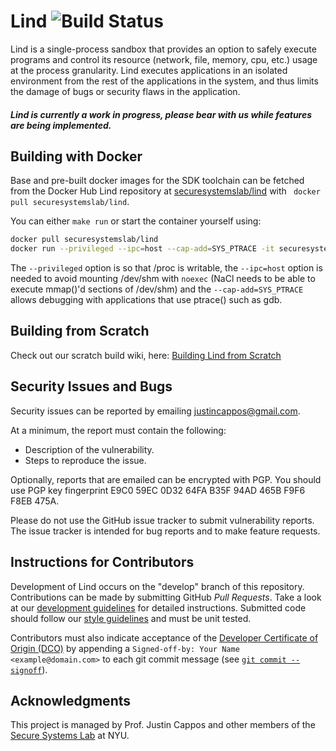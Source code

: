 # Lind ![Build Status](https://github.com/Lind-Project/lind_project/actions/workflows/container-selfhost.yml/badge.svg)

Lind is a single-process sandbox that provides an option to safely execute
programs and control its resource (network, file, memory, cpu, etc.) usage
at the process granularity. Lind executes applications in an isolated
environment from the rest of the applications in the system, and thus
limits the damage of bugs or security flaws in the application.

##### Lind is currently a work in progress, please bear with us while features are being implemented.

## Building with Docker
Base and pre-built docker images for the SDK toolchain can be fetched from
the Docker Hub Lind repository at [securesystemslab/lind](https://hub.docker.com/r/securesystemslab/lind)
with ` docker pull securesystemslab/lind`.

You can either `make run` or start the container yourself using:

```bash
docker pull securesystemslab/lind
docker run --privileged --ipc=host --cap-add=SYS_PTRACE -it securesystemslab/lind /bin/bash
```

The `--privileged` option is so that /proc is writable, the `--ipc=host` option
is needed to avoid mounting /dev/shm with `noexec` (NaCl needs to be able to
execute mmap()'d sections of /dev/shm) and the `--cap-add=SYS_PTRACE` allows
debugging with applications that use ptrace() such as gdb.

## Building from Scratch
Check out our scratch build wiki, here: [Building Lind from Scratch](https://github.com/Lind-Project/lind_project/wiki/Building-Lind-From-Scratch)

## Security Issues and Bugs
Security issues can be reported by emailing justincappos@gmail.com.

At a minimum, the report must contain the following:
* Description of the vulnerability.
* Steps to reproduce the issue.

Optionally, reports that are emailed can be encrypted with PGP. You should use
PGP key fingerprint E9C0 59EC 0D32 64FA B35F 94AD 465B F9F6 F8EB 475A.

Please do not use the GitHub issue tracker to submit vulnerability reports. The
issue tracker is intended for bug reports and to make feature requests.

## Instructions for Contributors
Development of Lind occurs on the "develop" branch of this repository.
Contributions can be made by submitting GitHub *Pull Requests*. Take a look at
our [development
guidelines](https://github.com/secure-systems-lab/lab-guidelines/blob/master/dev-workflow.md)
for detailed instructions. Submitted code should follow our [style
guidelines](https://github.com/secure-systems-lab/code-style-guidelines) and
must be unit tested.

Contributors must also indicate acceptance of the [Developer Certificate of
Origin (DCO)](https://developercertificate.org/) by appending a `Signed-off-by:
Your Name <example@domain.com>` to each git commit message (see [`git commit
--signoff`](https://git-scm.com/docs/git-commit#Documentation/git-commit.txt---signoff)).


## Acknowledgments
This project is managed by Prof. Justin Cappos and other members of the
[Secure Systems Lab](https://ssl.engineering.nyu.edu/) at NYU.
